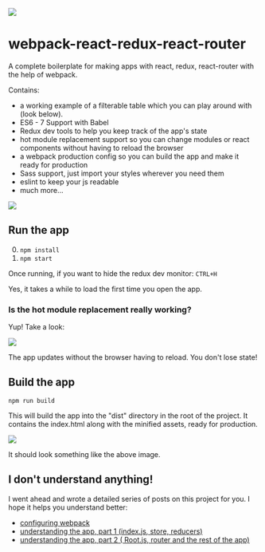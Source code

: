 ![](http://jpsierens.com/wp-content/uploads/2016/06/react-eco-wp.gif)

# webpack-react-redux-react-router
A complete boilerplate for making apps with react, redux, react-router with the help of webpack. 

Contains: 

* a working example of a filterable table which you can play around with (look below).
* ES6 - 7 Support with Babel
* Redux dev tools to help you keep track of the app's state
* hot module replacement support so you can change modules or react components without having to reload the browser
* a webpack production config so you can build the app and make it ready for production
* Sass support, just import your styles wherever you need them
* eslint to keep your js readable
* much more...



![](http://jpsierens.com/wp-content/uploads/2016/06/filterableTable-1.gif)


## Run the app

0. ```npm install```
0. ```npm start```

Once running, if you want to hide the redux dev monitor: ```CTRL+H```

Yes, it takes a while to load the first time you open the app.

### Is the hot module replacement really working?

Yup! Take a look:

![](http://jpsierens.com/wp-content/uploads/2016/06/HMR4.gif)

The app updates without the browser having to reload. You don't lose state!

## Build the app
```npm run build```

This will build the app into the "dist" directory in the root of the project. It contains the index.html along with the minified assets, ready for production.

![](http://i.imgur.com/uUg2A3S.png)

It should look something like the above image.

## I don't understand anything!

I went ahead and wrote a detailed series of posts on this project for you. I hope it helps you understand better:

* [configuring webpack](http://jpsierens.com/tutorial-react-redux-webpack/)
* [understanding the app, part 1 (index.js, store, reducers)](http://jpsierens.com/simple-react-redux-application/)
* [understanding the app, part 2 ( Root.js, router and the rest of the app)](http://jpsierens.com/simple-react-redux-application-2/)
